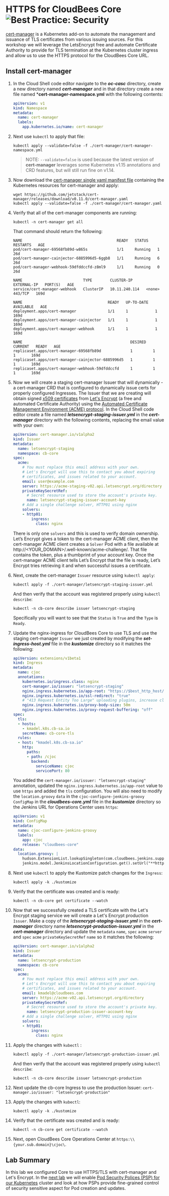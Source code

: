 # HTTPS for CloudBees Core ![Best Practice: Security](https://img.shields.io/badge/best_practice-security-blue)

[cert-manager](https://docs.cert-manager.io/en/latest/index.html) is a Kubernetes add-on to automate the management and issuance of TLS certificates from various issuing sources. For this workshop we will leverage the LetsEncrypt free and automate Certificate Authority to provide for TLS termination at the Kubernetes cluster ingress and allow us to use the HTTPS protocol for the CloudBees Core URL.

## Install cert-manager

1. In the Cloud Shell code editor navigate to the ***oc-casc*** directory, create a new directory named ***cert-manager*** and in that directory create a new file named ***cert-manager-namespace.yml** with the following contents:
   ```yaml
   apiVersion: v1
   kind: Namespace
   metadata:
     name: cert-manager
     labels:
       app.kubernetes.io/name: cert-manager
   ```
2. Next use `kubectl` to apply that file:
   ```
   kubectl apply --validate=false -f ./cert-manager/cert-manager-namespace.yml
   ```
   >NOTE: `--validate=false` is used because the latest version of **cert-manager** leverages some Kubernetes v1.15 annotations and CRD features, but will still run fine on v1.14.
3. Now download the [cert-manager single yaml manifest file](https://docs.cert-manager.io/en/latest/getting-started/install/kubernetes.html#installing-with-regular-manifests) containing the Kubernetes resources for cert-manager and apply:
   ```
   wget https://github.com/jetstack/cert-manager/releases/download/v0.11.0/cert-manager.yaml
   kubectl apply --validate=false -f ./cert-manager/cert-manager.yaml
   ```

4. Verify that all of the cert-manager components are running:
   ```
   kubectl -n cert-manager get all
   ```
   That command should return the following:
   ```
   NAME                                          READY   STATUS    RESTARTS   AGE
   pod/cert-manager-69568fb89d-w865s             1/1     Running   1          26d
   pod/cert-manager-cainjector-6885996d5-6ggb8   1/1     Running   6          26d
   pod/cert-manager-webhook-59dfddccfd-z8ml9     1/1     Running   0          26d

   NAME                           TYPE        CLUSTER-IP      EXTERNAL-IP   PORT(S)   AGE
   service/cert-manager-webhook   ClusterIP   10.11.240.114   <none>        443/TCP   169d

   NAME                                      READY   UP-TO-DATE   AVAILABLE   AGE
   deployment.apps/cert-manager              1/1     1            1           169d
   deployment.apps/cert-manager-cainjector   1/1     1            1           169d
   deployment.apps/cert-manager-webhook      1/1     1            1           169d

   NAME                                                DESIRED   CURRENT   READY   AGE
   replicaset.apps/cert-manager-69568fb89d             1         1         1       169d
   replicaset.apps/cert-manager-cainjector-6885996d5   1         1         1       169d
   replicaset.apps/cert-manager-webhook-59dfddccfd     1         1         1       169d
   ```
5. Now we will create a staging cert-manager Issuer that will dynamically - a cert-manager CRD that is configured to dynamically issue certs for properly configured Ingresses. The Issuer that we are creating will obtain signed [x509 certificates](https://en.wikipedia.org/wiki/X.509) from [Let's Encrypt](https://letsencrypt.org/) (a free and automated Certificate Authority) using the [Automated Certificate Management Environment (ACME) protocol](https://en.wikipedia.org/wiki/Automated_Certificate_Management_Environment). In the Cloud Shell code editor create a file named ***letsencrypt-staging-issuer.yml*** in the ***cert-manager*** directory with the following contents, replacing the email value with your own: 
   ```yaml
   apiVersion: cert-manager.io/v1alpha2
   kind: Issuer
   metadata:
     name: letsencrypt-staging
     namespace: cb-core
   spec:
     acme:
       # You must replace this email address with your own.
       # Let's Encrypt will use this to contact you about expiring
       # certificates, and issues related to your account.
       email: user@example.com
       server: https://acme-staging-v02.api.letsencrypt.org/directory
       privateKeySecretRef:
         # Secret resource used to store the account's private key.
         name: letsencrypt-staging-issuer-account-key
       # Add a single challenge solver, HTTP01 using nginx
       solvers:
       - http01:
           ingress:
             class: nginx
   ```
   There is only one `solvers` and this is used to verify domain ownership. Let’s Encrypt gives a token to the cert-manager ACME client, then the cert-manager ACME client creates a `Solver` Pod with a file available at http://<YOUR_DOMAIN>/.well-known/acme-challenge/<TOKEN>. That file contains the token, plus a thumbprint of your account key. Once the cert-manager ACME client tells Let’s Encrypt that the file is ready, Let’s Encrypt tries retrieving it and when successful issues a certificate.
6. Next, create the cert-manager `Issuer` resource using `kubectl apply`:
   ```
   kubectl apply -f ./cert-manager/letsencrypt-staging-issuer.yml
   ```
   And then verify that the account was registered properly using `kubectl describe`:
   ```
   kubectl -n cb-core describe issuer letsencrypt-staging
   ```
   Specifically you will want to see that the `Status` is `True` and the `Type` is `Ready`.
7. Update the nginx-ingress for CloudBees Core to use TLS and use the staging cert-manager `Issuer` we just created by modifying the ***set-ingress-host.yml*** file in the ***kustomize*** directory so it matches the following:
   ```yaml
   apiVersion: extensions/v1beta1
   kind: Ingress
   metadata:
     name: cjoc
     annotations:
       kubernetes.io/ingress.class: nginx
       cert-manager.io/issuer: "letsencrypt-staging"
       nginx.ingress.kubernetes.io/app-root: "https://$best_http_host/cjoc/teams-check/"
       nginx.ingress.kubernetes.io/ssl-redirect: "true"
       # "413 Request Entity Too Large" uploading plugins, increase client_max_body_size
       nginx.ingress.kubernetes.io/proxy-body-size: 50m
       nginx.ingress.kubernetes.io/proxy-request-buffering: "off"
   spec:
     tls:
     - hosts:
       - kmadel.k8s.cb-sa.io
       secretName: cb-core-tls
     rules:
     - host: "kmadel.k8s.cb-sa.io"
       http:
         paths:
         - path: /cjoc
           backend:
             serviceName: cjoc
             servicePort: 80
   ```
   You added the `cert-manager.io/issuer: "letsencrypt-staging"` annotation, updated the `nginx.ingress.kubernetes.io/app-root` value to use `https` and added the `tls` configuration.
   You will also need to modify the `location.groovy` `data` in the `cjoc-configure-jenkins-groovy` `ConfigMap` in the ***cloudbees-core.yml*** file in the ***kustomize*** directory so the Jenkins URL for Operations Center uses `https`:
   ```yaml
   apiVersion: v1
   kind: ConfigMap
   metadata:
     name: cjoc-configure-jenkins-groovy
     labels:
       app: cjoc
       release: "cloudbees-core"
   data:
     location.groovy: |
       hudson.ExtensionList.lookupSingleton(com.cloudbees.jenkins.support.impl.cloudbees.TcpSlaveAgentListenerMonitor.class).disable(true)
       jenkins.model.JenkinsLocationConfiguration.get().setUrl("**https**://kmadel.cb-sa.io/cjoc")
   ```
8. Next use `kubectl` to apply the Kustomize patch changes for the `Ingress`:
   ```
   kubectl apply -k ./kustomize
   ```
9.  Verify that the certificate was created and is ready:
    ```
    kubectl -n cb-core get certificate --watch
    ```
10. Now that we successfully created a TLS certificate with the Let's Encrypt staging service we will create a Let's Encrypt production `Issuer`. Make a copy of the ***letsencrypt-staging-issuer.yml*** in the ***cert-manager*** directory name ***letsencrypt-production-issuer.yml*** in the ***cert-manager*** directory and update the `metadata` `name`, `spec` `acme` `server` and `spec` `acme` `privateKeySecretRef` `name` so it matches the following:
    ```yaml
    apiVersion: cert-manager.io/v1alpha2
    kind: Issuer
    metadata:
      name: letsencrypt-production
      namespace: cb-core
    spec:
      acme:
        # You must replace this email address with your own.
        # Let's Encrypt will use this to contact you about expiring
        # certificates, and issues related to your account.
        email: kmadel@cloudbees.com
        server: https://acme-v02.api.letsencrypt.org/directory
        privateKeySecretRef:
          # Secret resource used to store the account's private key.
          name: letsencrypt-production-issuer-account-key
        # Add a single challenge solver, HTTP01 using nginx
        solvers:
        - http01:
            ingress:
              class: nginx
    ```
11. Apply the changes with `kubectl` :
    ```
    kubectl apply -f ./cert-manager/letsencrypt-production-issuer.yml
    ```
    And then verify that the account was registered properly using `kubectl describe`:
    ```
    kubectl -n cb-core describe issuer letsencrypt-production
    ```
12. Next update the cb-core Ingress to use the production Issuer: `cert-manager.io/issuer: "letsencrypt-production"`
13. Apply the changes with `kubectl`:
    ```
    kubectl apply -k ./kustomize
    ```
14. Verify that the certificate was created and is ready:
    ```
    kubectl -n cb-core get certificate --watch
    ```
15. Next, open CloudBees Core Operations Center at `https:\\{your.sub.domain}\cjoc\`. 

## Lab Summary
In this lab we configured Core to use HTTPS/TLS with cert-manager and Let's Encrypt. In the [next lab](../pod-security-policies/psp.md) we will enable [Pod Security Polices (PSP) for our Kubernetes](https://kubernetes.io/docs/concepts/policy/pod-security-policy/) cluster and look at how PSPs provide fine-grained control of security sensitive aspect for Pod creation and updates.